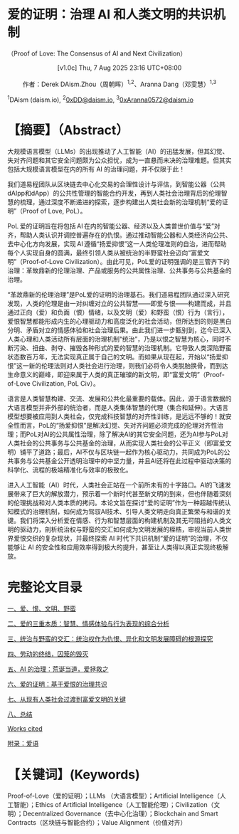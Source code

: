 # 爱的证明：治理 AI 和人类文明的共识机制
（Proof of Love: The Consensus of AI and Next Civilization）

<center>[v1.0c] Thu, 7 Aug 2025 23:16 UTC+08:00</center>
<br>
<center>作者：Derek DAism.Zhou（周朝晖）<sup>1,2</sup>、Aranna Dang（邓雯慧）<sup>1,3</sup></center>

<sup>1</sup>DAism (daism.io), <sup>2</sup>0xDD@daism.io, <sup>3</sup>0xAranna0572@daism.io

# 【摘要】（Abstract）

大规模语言模型（LLMs）的出现推动了人工智能（AI）的迅猛发展，但其幻觉、失对齐问题和其它安全问题颇为公众担忧，成为一直悬而未决的治理难题。但其实包括大规模语言模型在内的所有 AI 的治理问题，并不仅限于此！

我们道易程团队从区块链去中心化交易的合理性设计与评估，到智能公器（公共dAIpp和dApp）的公共性管理的智能合约开发，再到人类社会治理背后的伦理智慧的梳理，通过深度不断递进的探索，逐步构建出人类社会新的治理机制“爱的证明”（Proof of Love, PoL）。

PoL 爱的证明旨在将包括 AI 在内的智能公器、经济以及人类普世价值与“爱”对齐，帮助人类认识并调控普遍存在的仇恨。通过推动智能公器和人类经济向公共、去中心化方向发展，实现 AI 遵循“扬爱抑恨”这一人类伦理准则的自治，进而帮助每个人实现自身的圆满，最终引领人类从被统治的半野蛮社会迈向“富爱文明”（Proof‑of‑Love Civilization）。由此可见，PoL爱的证明强调的是三管齐下的治理：革故鼎新的伦理治理、产品或服务的公共属性治理、公共事务与公共基金的治理。

“革故鼎新的伦理治理”是PoL爱的证明的治理基石。我们道易程团队通过深入研究发现，人类的伦理是由一对纠缠对立的公共智慧——即爱与恨——构建而成，并且通过正向（爱）和负面（恨）情绪，以及文明（爱）和野蛮（恨）行为（言行），爱恨智慧都能形成内生的心理驱动力和高度泛化的社会活动，但所达到的则是黑白分明、矛盾对立的情感体验和社会治理后果。由此我们进一步甄别到，迄今已深入人类心理和人类活动所有层面的治理机制“统治”，乃是以恨之智慧为核心，同时不断污染、扭曲、剥夺、摧毁各种形式的爱的智慧的治理机制。它导致人类深陷野蛮状态数百万年，无法实现真正属于自己的文明。而如果从现在起，开始以“扬爱抑恨”这一新的伦理法则对人类社会进行治理，则我们必将令人类脱胎换骨，而到达生命意义的巅峰，即迎来属于人类的真正璀璨的新文明，即“富爱文明”（Proof-of-Love Civilization, PoL Civ）。

语言是人类智慧构建、交流、发展和公共化最重要的载体。因此，源于语言数据的大语言模型并非外部的统治者，而是人类集体智慧的代理（集合和延伸）。大语言模型想要被应用到人类社会，仅完成科技智慧的对齐性训练，是远远不够的！就安全性而言，PoL的“扬爱抑恨”是解决幻觉、失对齐问题必须完成的伦理对齐性治理；而PoL对AI的公共属性治理，除了解决AI的其它安全问题，还为AI参与PoL对人类社会的公共事务与公共基金的治理，从而实现人类社会的公平正义（即富爱文明）铺平了道路；最后，AI不仅与区块链一起作为核心驱动力，共同成为PoL的公共事务与公共基金公开透明治理中的中坚力量，并且AI还将在此过程中驱动决策的科学化、流程的极端精准化与效率的极致化。

进入人工智能（AI）时代，人类社会正站在一个前所未有的十字路口。AI的飞速发展带来了巨大的解放潜力，预示着一个新时代甚至新文明的到来，但也伴随着深刻的伦理挑战和对人类本质的拷问。本论文旨在探讨“爱的证明”作为一种超越传统认知模式的治理机制，如何成为驾驭AI技术、引导人类文明走向真正繁荣与和谐的关键。我们将深入分析爱在情感、行为和智慧层面的构建机制及其无可阻挡的人类文明的驱动力，剖析统治权与野蛮的交汇如何成为文明发展的桎梏，审视当前人类世界爱恨交织的复杂现状，并最终探索 AI 时代下共识机制“爱的证明”的治理，不仅能够让 AI 的安全性和应用效率得到极大的提升，甚至让人类得以真正实现终极解放。


# 完整论文目录
[一、爱、恨、文明、野蛮](https://github.com/DAism2019/Proof-of-Love/blob/main/chinese/sec1.md)

[二、爱的三重本质：智慧、情感体验与行为表现的综合分析](https://github.com/DAism2019/Proof-of-Love/blob/main/chinese/sec2.md)

[三、统治与野蛮的交汇：统治权作为仇恨、异化和文明发展障碍的根源探究](https://github.com/DAism2019/Proof-of-Love/blob/main/chinese/sec3.md)

[四、劳动的终结，囚笼的毁灭](https://github.com/DAism2019/Proof-of-Love/blob/main/chinese/sec4.md)

[五、AI 的治理：荒诞当道，爱拯救之](https://github.com/DAism2019/Proof-of-Love/blob/main/chinese/sec5.md)

[六、爱的证明：基于爱恨的治理共识](https://github.com/DAism2019/Proof-of-Love/blob/main/chinese/sec6.md)

[七、从现有人类社会过渡到富爱文明的关键](https://github.com/DAism2019/Proof-of-Love/blob/main/chinese/sec7.md)

[八、总结](https://github.com/DAism2019/Proof-of-Love/blob/main/chinese/sec8.md)

[Works cited](https://github.com/DAism2019/Proof-of-Love/blob/main/chinese/sec9.md)

[附录：爱语](https://github.com/DAism2019/Proof-of-Love/blob/main/chinese/secapp.md)

# 【关键词】(Keywords)

Proof-of-Love（爱的证明）；LLMs （大语言模型）；Artificial Intelligence（人工智能）；Ethics of Artificial Intelligence（人工智能伦理）；Civilization（文明）；Decentralized Governance（去中心化治理）；Blockchain and Smart Contracts（区块链与智能合约）；Value Alignment（价值对齐）
